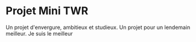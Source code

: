 # Projet Mini TWR

Un projet d'envergure, ambitieux et studieux.
Un projet pour un lendemain meilleur.
Je suis le meilleur
